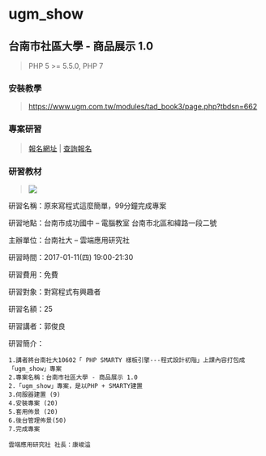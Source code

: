 # ugm_show

## 台南市社區大學 - 商品展示 1.0

> PHP 5 >= 5.5.0, PHP 7

### 安裝教學

> <https://www.ugm.com.tw/modules/tad_book3/page.php?tbdsn=662>


### 專案研習
> [報名網址](https://goo.gl/forms/zkuJNjy5jkF2tstF2) | [查詢報名](https://goo.gl/pPLPb9)

### 研習教材

> [<img src="https://goo.gl/49dBSa.qr">](https://goo.gl/49dBSa)

研習名稱：原來寫程式這麼簡單，99分鐘完成專案

研習地點：台南市成功國中 – 電腦教室
          台南市北區和緯路一段二號

主辦單位：台南社大 – 雲端應用研究社

研習時間：2017-01-11(四) 19:00-21:30

研習費用：免費

研習對象：對寫程式有興趣者

研習名額：25

研習講者：郭俊良

研習簡介：

	1.講者將台南社大10602「 PHP SMARTY 樣板引擎---程式設計初階」上課內容打包成「ugm_show」專案
	2.專案名稱：台南市社區大學 - 商品展示 1.0
	2.「ugm_show」專案，是以PHP + SMARTY建置
	3.伺服器建置 (9)
	4.安裝專案 (20)
	5.套用佈景 (20)
	6.後台管理佈景(50)
	7.完成專案

	雲端應用研究社 社長：康峻溢 

